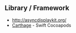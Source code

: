 ## Library / Framework
* http://asyncdisplaykit.org/  
* [Carthage](https://github.com/Carthage/Carthage) - Swift Cocoapods


